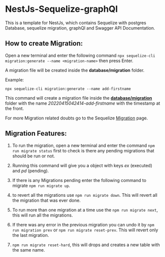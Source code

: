 # NestJs-Sequelize-graphQl

This is a template for NestJs, which contains Sequelize with postgres Database, sequelize migration, graphQl and Swagger API Documentation.


## How to create Migration:

Open a new terminal and enter the following command `npx sequelize-cli migration:generate --name <migration-name>` then press Enter.

A migration file will be created inside the **database/migration** folder.

Example:

`npx sequelize-cli migration:generate --name add-firstname`

This command will create a migration file inside the **[database/migration](database/migrations/example-migration.js)** folder with the name *20220415042414-add-firstname* with the timestamp at the front.

For more Migration related doubts go to the Sequelize [Migration](https://sequelize.org/docs/v6/other-topics/migrations/) page.


## Migration Features:

1. To run the migration, open a new terminal and enter the command `npm run migrate status` first to check is there any pending migrations that should be run or not.

1. Running this command will give you a object with keys *ex* (executed) and *pd* (pending).

1. If there is any Migrations pending enter the following command to migrate `npm run migrate up`.

1. to revert all the migrations use `npm run migrate down`. This will revert all the migration that was ever done.

1. To run more than one migration at a time use the `npm run migrate next`, this will run all the migrations.

1. If there was any error in the previous migration you can undo it by `npm run migration prev` or `npm run migrate reset-prev`. This will revert only the last migration.

1. `npm run migrate reset-hard`, this will drops and creates a new table with the same name.